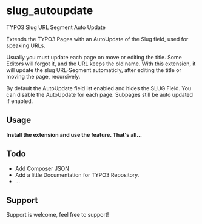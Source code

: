 # slug_autoupdate
TYPO3 Slug URL Segment Auto Update

Extends the TYPO3 Pages with an AutoUpdate of the Slug field, used for speaking URLs.

Usually you must update each page on move or editing the title. Some Editors will forgot it, 
and the URL keeps the old name. With this extension, it will update the slug URL-Segment automaticly,
after editing the title or moving the page, recursively.

By default the AutoUpdate field ist enabled and hides the SLUG Field.
You can disable the AutoUpdate for each page. Subpages still be auto updated if enabled.

## Usage

**Install the extension and use the feature. That's all...**

## Todo

* Add Composer JSON
* Add a little Documentation for TYPO3 Repository.
* ...

## Support

Support is welcome, feel free to support!